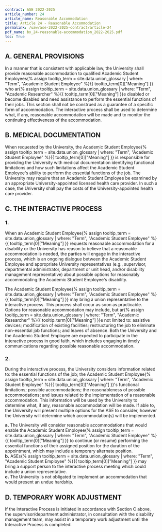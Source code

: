 ```yaml
---
contract: ASE 2022-2025
article_number: 24
article_name: Reasonable Accommodation 
title: Article 24 - Reasonable Accommodation 
permalink: /uaw/ase-2022-2025-contract/article-24
pdf_name: bx_24-reasonable-accommodation_2022-2025.pdf
toc: True
---
```



## A. GENERAL PROVISIONS

In a manner that is consistent with applicable law, the University shall provide reasonable accommodation to qualified <span class="tooltip">Academic Student Employees<span class="tooltip-text">{% assign tooltip_term = site.data.union_glossary | where: "Term", "Academic Student Employee" %}{{ tooltip_term[0]["Meaning"] }}</span></span> who <span class="tooltip">ar<span class="tooltip-text">{% assign tooltip_term = site.data.union_glossary | where: "Term", "Academic Researcher" %}{{ tooltip_term[0]["Meaning"] }}</span></span>e disabled or become disabled and need assistance to perform the essential functions of their jobs. This section shall not be construed as a guarantee of a specific form of accommodation. The interactive process shall be used to determine what, if any, reasonable accommodation will be made and to monitor the continuing effectiveness of the accommodation.

## B. MEDICAL DOCUMENTATION

When requested by the University, the <span class="tooltip">Academic Student Employee<span class="tooltip-text">{% assign tooltip_term = site.data.union_glossary | where: "Term", "Academic Student Employee" %}{{ tooltip_term[0]["Meaning"] }}</span></span> is responsible for providing the University with medical documentation identifying functional limitations and how such limitations affect the Academic Student Employee's ability to perform the essential functions of the job. The University may require that an Academic Student Employee be examined by an appropriate University-appointed licensed health care provider. In such a case, the University shall pay the costs of the University-appointed health care provider.

## C. THE INTERACTIVE PROCESS

### 1.  
When an <span class="tooltip">Academic Student Employee<span class="tooltip-text">{% assign tooltip_term = site.data.union_glossary | where: "Term", "Academic Student Employee" %}{{ tooltip_term[0]["Meaning"] }}</span></span> requests reasonable accommodation for a disability or the University has reason to believe that a reasonable accommodation is needed, the parties will engage in the interactive process, which is an ongoing dialogue between the Academic Student Employee and appropriate University representatives (e.g., supervisor, departmental administrator, department or unit head, and/or disability management representative) about possible options for reasonably accommodating the Academic Student Employee's disability.

The <span class="tooltip">Academic Student Employee<span class="tooltip-text">{% assign tooltip_term = site.data.union_glossary | where: "Term", "Academic Student Employee" %}{{ tooltip_term[0]["Meaning"] }}</span></span> may bring a union representative to the interactive process. This process shall occur as soon as practicable. Options for reasonable accommodation may include, but <span class="tooltip">ar<span class="tooltip-text">{% assign tooltip_term = site.data.union_glossary | where: "Term", "Academic Researcher" %}{{ tooltip_term[0]["Meaning"] }}</span></span>e not limited to: assistive devices; modification of existing facilities; restructuring the job to eliminate non-essential job functions; and leaves of absence. Both the University and the Academic Student Employee are expected to participate in the interactive process in good faith, which includes engaging in timely communications regarding possible reasonable accommodation.
### 2.  
During the interactive process, the University considers information related to: the essential functions of the job; the <span class="tooltip">Academic Student Employee<span class="tooltip-text">{% assign tooltip_term = site.data.union_glossary | where: "Term", "Academic Student Employee" %}{{ tooltip_term[0]["Meaning"] }}</span></span>'s functional limitations; possible accommodations; the reasonableness of possible accommodations; and issues related to the implementation of a reasonable accommodation. This information will be used by the University to determine what, if any, reasonable accommodation will be made. If able to, the University will present multiple options for the ASE to consider, however the University will determine which accommodation(s) will be implemented.
<div class="lvl3"><b>a.</b> The University will consider reasonable accommodations that would enable the <span class="tooltip">Academic Student Employee<span class="tooltip-text">{% assign tooltip_term = site.data.union_glossary | where: "Term", "Academic Student Employee" %}{{ tooltip_term[0]["Meaning"] }}</span></span> to continue (or resume) performing the essential functions of their assigned position for the duration of the appointment, which may include a temporary alternate position.</div>
<div class="lvl3"><b>b.</b> <span class="tooltip">ASEs<span class="tooltip-text">{% assign tooltip_term = site.data.union_glossary | where: "Term", "Academic Student Employee" %}{{ tooltip_term[0]["Meaning"] }}</span></span> may bring a support person to the interactive process meeting which could include a union representative.</div>
<div class="lvl3"><b>c.</b> The University is not obligated to implement an accommodation that would present an undue hardship.</div>

## D. TEMPORARY WORK ADJUSTMENT

If the Interactive Process is initiated in accordance with Section C above, the supervisor/department administrator, in consultation with the disability management team, may assist in a temporary work adjustment until the Interactive Process is completed.

